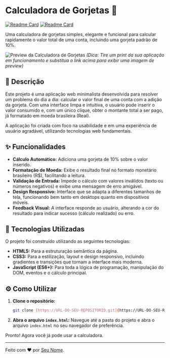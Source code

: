 # Calculadora de Gorjetas 💸
 
[![Readme Card](https://img.shields.io/badge/Projeto-Calculadora%20de%20Gorjetas-brightgreen)](#)
[![Readme Card](https://img.shields.io/badge/Status-Finalizado-blue)](#)
 
Uma calculadora de gorjetas simples, elegante e funcional para calcular rapidamente o valor total de uma conta, incluindo uma gorjeta padrão de 10%.
 
![Preview da Calculadora de Gorjetas](https://i.imgur.com/URL-DA-SUA-IMAGEM.png)
*(Dica: Tire um print da sua aplicação em funcionamento e substitua o link acima para exibir uma imagem de preview)*
 
## 📝 Descrição
 
Este projeto é uma aplicação web minimalista desenvolvida para resolver um problema do dia a dia: calcular o valor final de uma conta com a adição da gorjeta. Com uma interface limpa e intuitiva, o usuário pode inserir o valor consumido e, com um único clique, obter o montante total a ser pago, já formatado em moeda brasileira (Real).
 
A aplicação foi criada com foco na usabilidade e em uma experiência de usuário agradável, utilizando tecnologias web fundamentais.
 
## ✨ Funcionalidades
 
-   **Cálculo Automático:** Adiciona uma gorjeta de 10% sobre o valor inserido.
-   **Formatação de Moeda:** Exibe o resultado final no formato monetário brasileiro (R$), facilitando a leitura.
-   **Validação de Entrada:** Impede o cálculo com valores inválidos (texto ou números negativos) e exibe uma mensagem de erro amigável.
-   **Design Responsivo:** Interface que se adapta a diferentes tamanhos de tela, funcionando bem tanto em desktops quanto em dispositivos móveis.
-   **Feedback Visual:** A interface responde ao usuário, alterando a cor do resultado para indicar sucesso (cálculo realizado) ou erro.
 
## 🚀 Tecnologias Utilizadas
 
O projeto foi construído utilizando as seguintes tecnologias:
 
-   **HTML5:** Para a estruturação semântica da página.
-   **CSS3:** Para a estilização, layout e design responsivo, incluindo gradientes e transições que tornam a interface mais moderna.
-   **JavaScript (ES6+):** Para toda a lógica de programação, manipulação do DOM, eventos e o cálculo principal.
 
## ⚙️ Como Utilizar
 
1.  **Clone o repositório:**
    ```bash
    git clone [https://URL-DO-SEU-REPOSITORIO.git](https://URL-DO-SEU-REPOSITORIO.git)
    ```
2.  **Abra o arquivo `index.html`:**
    Navegue até a pasta do projeto e abra o arquivo `index.html` no seu navegador de preferência.
 
Pronto! Agora você já pode usar a calculadora.
 
---
 
Feito com ❤️ por [Seu Nome](https://SEU-LINK-PARA-GITHUB-OU-LINKEDIN).